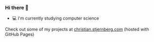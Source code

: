 ### Hi there 👋


- 💻 I'm currently studying computer science

Check out some of my projects at [christian.stjernberg.com](https://christian.stjernberg.com/) (hosted with GitHub Pages)

<!--
**christian-stj/christian-stj** is a ✨ _special_ ✨ repository because its `README.md` (this file) appears on your GitHub profile.

Here are some ideas to get you started:

- 🔭 I’m currently working on ...
- 🌱 I’m currently learning ...
- 👯 I’m looking to collaborate on ...
- 🤔 I’m looking for help with ...
- 💬 Ask me about ...
- 📫 How to reach me: ...
- 😄 Pronouns: ...
- ⚡ Fun fact: ...
-->
